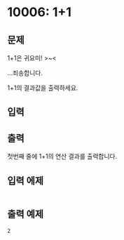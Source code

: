 # 10006: 1+1

## 문제

1+1은 귀요미! >~<

...죄송합니다.

1+1의 결과값을 출력하세요.

## 입력

## 출력

첫번째 줄에 1+1의 연산 결과를 출력합니다.

## 입력 에제
```
```

## 출력 예제
```
2
```
